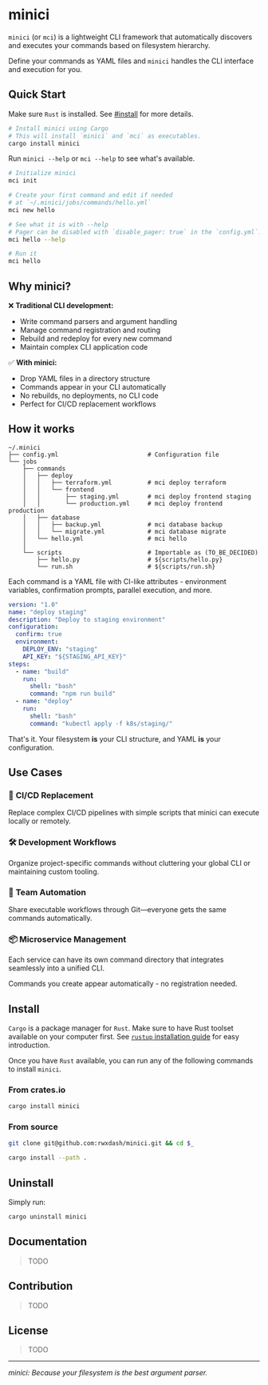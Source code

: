 # minici

`minici` (or `mci`) is a lightweight CLI framework that automatically discovers and executes your commands based on filesystem hierarchy.

Define your commands as YAML files and `minici` handles the CLI interface and execution for you.

## Quick Start

Make sure `Rust` is installed. See [#install](#install) for more details.

```bash
# Install minici using Cargo
# This will install `minici` and `mci` as executables.
cargo install minici
```

Run `minici --help` or `mci --help` to see what's available.

```bash
# Initialize minici
mci init

# Create your first command and edit if needed
# at `~/.minici/jobs/commands/hello.yml`
mci new hello

# See what it is with --help
# Pager can be disabled with `disable_pager: true` in the `config.yml`.
mci hello --help

# Run it
mci hello
```

## Why minici?

❌ **Traditional CLI development:**
- Write command parsers and argument handling
- Manage command registration and routing
- Rebuild and redeploy for every new command
- Maintain complex CLI application code

✅ **With minici:**
- Drop YAML files in a directory structure
- Commands appear in your CLI automatically
- No rebuilds, no deployments, no CLI code
- Perfect for CI/CD replacement workflows

## How it works

```
~/.minici
├── config.yml                         # Configuration file
└── jobs
    ├── commands
    │   ├── deploy
    │   │   ├── terraform.yml          # mci deploy terraform
    │   │   └── frontend
    │   │       ├── staging.yml        # mci deploy frontend staging
    │   │       └── production.yml     # mci deploy frontend production
    │   ├── database
    │   │   ├── backup.yml             # mci database backup
    │   │   └── migrate.yml            # mci database migrate
    │   └── hello.yml                  # mci hello
    │
    └── scripts                        # Importable as (TO_BE_DECIDED)
        ├── hello.py                   # ${scripts/hello.py}
        └── run.sh                     # ${scripts/run.sh}
```

Each command is a YAML file with CI-like attributes - environment variables, confirmation prompts, parallel execution, and more.

```yaml
version: "1.0"
name: "deploy staging"
description: "Deploy to staging environment"
configuration:
  confirm: true
  environment:
    DEPLOY_ENV: "staging"
    API_KEY: "${STAGING_API_KEY}"
steps:
  - name: "build"
    run:
      shell: "bash"
      command: "npm run build"
  - name: "deploy"
    run:
      shell: "bash"
      command: "kubectl apply -f k8s/staging/"
```

That's it. Your filesystem **is** your CLI structure, and YAML **is** your configuration.

## Use Cases

### 🔄 **CI/CD Replacement**
Replace complex CI/CD pipelines with simple scripts that minici can execute locally or remotely.

### 🛠️ **Development Workflows**
Organize project-specific commands without cluttering your global CLI or maintaining custom tooling.

### 🏢 **Team Automation**
Share executable workflows through Git—everyone gets the same commands automatically.

### 📦 **Microservice Management**
Each service can have its own command directory that integrates seamlessly into a unified CLI.

Commands you create appear automatically - no registration needed.

## Install

`Cargo` is a package manager for `Rust`. Make sure to have Rust toolset available on your computer first. See [`rustup` installation guide](https://www.rust-lang.org/tools/install) for easy introduction.

Once you have `Rust` available, you can run any of the following commands to install `minici`.

### From crates.io

```bash
cargo install minici
```

### From source

```bash
git clone git@github.com:rwxdash/minici.git && cd $_

cargo install --path .
```

## Uninstall

Simply run:

```bash
cargo uninstall minici
```

## Documentation

> TODO

## Contribution

> TODO

## License

> TODO

---

*minici: Because your filesystem is the best argument parser.*
